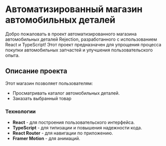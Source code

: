 # Автоматизированный магазин автомобильных деталей

Добро пожаловать в проект автоматизированного магазина автомобильных деталей Rejection, разработанного с использованием React и TypeScript! Этот проект предназначен для упрощения процесса покупки автомобильных запчастей и улучшения пользовательского опыта.

## Описание проекта

Этот магазин позволяет пользователям:
- Просматривать каталог автомобильных деталей.
- Заказать выбранный товар

### Технологии

- **React** - для построения пользовательского интерфейса.
- **TypeScript** - для типизации и повышения надежности кода.
- **React Router** - для навигации по приложению.
- **Framer Motion** - для анимаций.
